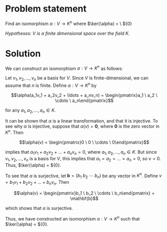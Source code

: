 # Problem statement
Find an isomorphism $\alpha : V \rightarrow K^n$ where $\ker(\alpha) = \ ${0}

*Hypotheses: V is a finite dimensional space over the field K.*

# Solution

We can construct an isomorphism $\alpha: V \rightarrow K^n$ as follows:

Let ${v_1,v_2,\ldots,v_n}$ be a basis for $V$. Since $V$ is finite-dimensional, we can assume that $n$ is finite. Define $\alpha: V \rightarrow K^n$ by

$$\alpha(a_1v_1 + a_2v_2 + \ldots + a_nv_n) = \begin{pmatrix}a_1 \ a_2 \ \cdots \ a_n\end{pmatrix}$$

for any $a_1,a_2,\ldots,a_n \in K$.

It can be shown that $\alpha$ is a linear transformation, and that it is injective. To see why $\alpha$ is injective, suppose that $\alpha(v) = \mathbf{0}$, where $\mathbf{0}$ is the zero vector in $K^n$. Then

$$\alpha(v) = \begin{pmatrix}0 \ 0 \ \cdots \ 0\end{pmatrix}$$

implies that $a_1v_1 + a_2v_2 + \ldots + a_nv_n = 0$, where $a_1,a_2,\ldots,a_n \in K$. But since ${v_1,v_2,\ldots,v_n}$ is a basis for $V$, this implies that $a_1 = a_2 = \ldots = a_n = 0$, so $v = 0$. Thus, $\ker(\alpha) = ${0}.

To see that $\alpha$ is surjective, let $\mathbf{b} = (b_1 \ b_2 \ \cdots \ b_n )$ be any vector in $K^n$. Define $v = b_1v_1 + b_2v_2 + \ldots + b_nv_n$. Then

$$\alpha(v) = \begin{pmatrix}b_1 \ b_2 \ \cdots \ b_n\end{pmatrix} = \mathbf{b}$$

which shows that $\alpha$ is surjective.

Thus, we have constructed an isomorphism $\alpha: V \rightarrow K^n$ such that $\ker(\alpha) = ${0}.
